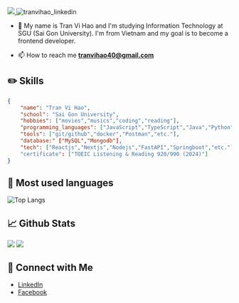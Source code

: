 <a href=https://www.linkedin.com/in/hao-tran-vi-8a8282229/> <img src="https://img.shields.io/badge/-LinkedIn-0e76a8?logo=linkedIn"> </a> 
<img src="https://komarev.com/ghpvc/?username=nameless-h&label=Profile%20views&color=0e75b6&style=flat" alt="tranvihao_linkedin" /> 

- 💬 My name is Tran Vi Hao and I'm studying Information Technology at SGU (Sai Gon University). I'm from Vietnam and my goal is to become a frontend developer.

- 📫 How to reach me **tranvihao40@gmail.com**

## ✏️ Skills

```json
{
    "name": "Tran Vi Hao",
    "school": "Sai Gon University",
    "hobbies": ["movies","musics","coding","reading"],
    "programming_languages": ["JavaScript","TypeScript","Java","Python"],
    "tools": ["git/github","docker","Postman","etc."],
    "database:" ["MySQL","Mongodb"],
    "tech": ["Reactjs","Nextjs","Nodejs","FastAPI","Springboot","etc."]
    "certificate": ["TOEIC Listening & Reading 920/990 (2024)"]
}
```

## 📖 Most used languages

![Top Langs](https://github-readme-stats.vercel.app/api/top-langs/?username=vihao1802&layout=compact&theme=radical)

## 📈 Github Stats

<img src="https://github-readme-stats.vercel.app/api/top-langs/?username=vihao1802&theme=radical&layout=compact&langs_count=6">

<img src="https://github-readme-stats.vercel.app/api?username=vihao1802&theme=radical&show_icons=true&count_private=true"> 
<!--
[![GitHub Streak](https://github-readme-streak-stats.herokuapp.com?user=vihao1802&theme=radical&date_format=M%20j%5B%2C%20Y%5D)](https://git.io/streak-stats)
--->

## 🤝 Connect with Me

- [LinkedIn](https://www.linkedin.com/in/hao-tran-vi-8a8282229/)
- [Facebook](https://www.facebook.com/profile.php?id=100073670636232)




